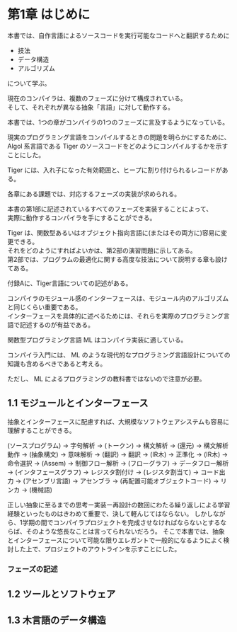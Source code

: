 # 第1章 はじめに

本書では、自作言語によるソースコードを実行可能なコードへと翻訳するために

- 技法
- データ構造
- アルゴリズム

について学ぶ。

現在のコンパイラは、複数のフェーズに分けて構成されている。  
そして、それぞれが異なる抽象「言語」に対して動作する。

本書では、1つの章がコンパイラの1つのフェーズに言及するようになっている。

現実のプログラミング言語をコンパイルするときの問題を明らかにするために、  
Algol 系言語である Tiger のソースコードをどのようにコンパイルするかを示すことにした。  

Tiger には、入れ子になった有効範囲と、ヒープに割り付けられるレコードがある。

各章にある課題では、対応するフェーズの実装が求められる。

本書の第1部に記述されているすべてのフェーズを実装することによって、  
実際に動作するコンパイラを手にすることができる。

Tiger は、関数型あるいはオブジェクト指向言語に(またはその両方に)容易に変更できる。  
それをどのようにすればよいかは、第2部の演習問題に示してある。  
第2部では、プログラムの最適化に関する高度な技法について説明する章も設けてある。

付録Aに、Tiger言語についての記述がある。

コンパイラのモジュール感のインターフェースは、モジュール内のアルゴリズムと同じくらい重要である。  
インターフェースを具体的に述べるためには、それらを実際のプログラミング言語で記述するのが有益である。

関数型プログラミング言語 ML はコンパイラ実装に適している。

コンパイラ入門には、 ML のような現代的なプログラミング言語設計についての知識も含めるべきであると考える。

ただし、 ML によるプログラミングの教科書ではないので注意が必要。

## 1.1 モジュールとインターフェース

抽象とインターフェースに配慮すれば、大規模なソフトウェアシステムも容易に理解することができる。

(ソースプログラム) → 字句解析 → (トークン) → 構文解析 → (還元) → 構文解析動作 → (抽象構文) → 意味解析 → (翻訳) → 翻訳 → (IR木) → 正準化 → (IR木) → 命令選択 → (Assem) → 制御フロー解析 → (フローグラフ) → データフロー解析 → (インタフェースグラフ) → レジスタ割付け → (レジスタ割当て) → コード出力 → (アセンブリ言語) → アセンブラ → (再配置可能オブジェクトコード) → リンカ → (機械語)

正しい抽象に至るまでの思考ー実装ー再設計の数回にわたる繰り返しによる学習経験といったものはきわめて重要で、決して軽んじてはならない。
しかしながら、1学期の間でコンパイラプロジェクトを完成させなければならないとするならば、そのような悠長なことは言ってられないだろう。
そこで本書では、抽象とインターフェースについて可能な限りエレガントで一般的になるようによく検討した上で、プロジェクトのアウトラインを示すことにした。

### フェーズの記述

## 1.2 ツールとソフトウェア

## 1.3 木言語のデータ構造
